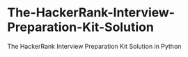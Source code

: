 # The-HackerRank-Interview-Preparation-Kit-Solution
The HackerRank Interview Preparation Kit Solution in Python
